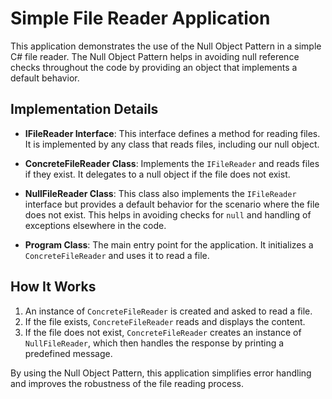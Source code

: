 # Simple File Reader Application

This application demonstrates the use of the Null Object Pattern in a simple C# file reader. The Null Object Pattern helps in avoiding null reference checks throughout the code by providing an object that implements a default behavior.

## Implementation Details

- **IFileReader Interface**: This interface defines a method for reading files. It is implemented by any class that reads files, including our null object.

- **ConcreteFileReader Class**: Implements the `IFileReader` and reads files if they exist. It delegates to a null object if the file does not exist.

- **NullFileReader Class**: This class also implements the `IFileReader` interface but provides a default behavior for the scenario where the file does not exist. This helps in avoiding checks for `null` and handling of exceptions elsewhere in the code.

- **Program Class**: The main entry point for the application. It initializes a `ConcreteFileReader` and uses it to read a file.

## How It Works

1. An instance of `ConcreteFileReader` is created and asked to read a file.
2. If the file exists, `ConcreteFileReader` reads and displays the content.
3. If the file does not exist, `ConcreteFileReader` creates an instance of `NullFileReader`, which then handles the response by printing a predefined message.

By using the Null Object Pattern, this application simplifies error handling and improves the robustness of the file reading process.
